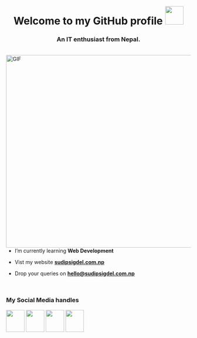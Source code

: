 <h1 align="center"> Welcome to my GitHub profile <img src="https://media.giphy.com/media/Qilx8dKjHI7FP3Mn5K/giphy.gif" width="50px" height="50px"></h1>
<h3 align="center">An IT enthusiast from Nepal.</h3> <br /> 
<img align="right" alt="GIF" src="https://media.giphy.com/media/f3iwJFOVOwuy7K6FFw/giphy.gif"  width="525" />

- I’m currently learning **Web Development**

- Vist my website <a href = "https://sudipsigdel.com.np" target = "_blank"> **sudipsigdel.com.np** </a>

- Drop your queries on  **hello@sudipsigdel.com.np**

<br/>

<h3 align="left">My Social Media handles</h3>

<p align="left">
<a href="https://facebook.com/sudipsigdel2059" target="_blank"> <img align="center" src="https://media.giphy.com/media/SKFsUhe9jUwrRtNPlq/giphy.gif" height="60" width="50" /></a>
<a href="https://instagram.com/sudipsigdel2059" target="_blank"> <img align="center" src="https://media.giphy.com/media/c3u4lpyl64h1scLnko/giphy.gif" height="60" width="50" /></a>
<a href="https://twitter.com/sudipsigdel2059" target="_blank"> <img align="center" src="https://media.giphy.com/media/e6YbWDajUKSzebFVuB/giphy.gif" height="60" width="50" /></a>
<a href="https://linkedin.com/in/sudipsigdel2059" target="_blank"> <img align="center" src="https://media.giphy.com/media/QhPL2mdDVzeuHiRcIw/giphy.gif" height="60" width="50" /></a>
</p>
